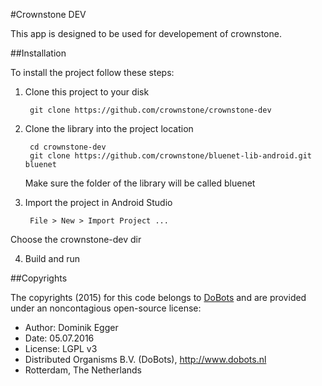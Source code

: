 #Crownstone DEV

This app is designed to be used for developement of crownstone. 

##Installation

To install the project follow these steps:

1. Clone this project to your disk

        git clone https://github.com/crownstone/crownstone-dev

2. Clone the library into the project location

        cd crownstone-dev
        git clone https://github.com/crownstone/bluenet-lib-android.git bluenet

    Make sure the folder of the library will be called bluenet

3. Import the project in Android Studio

        File > New > Import Project ...
Choose the crownstone-dev dir

4. Build and run

##Copyrights

The copyrights (2015) for this code belongs to [DoBots](http://dobots.nl) and are provided under an noncontagious open-source license:

* Author: Dominik Egger
* Date: 05.07.2016
* License: LGPL v3
* Distributed Organisms B.V. (DoBots), http://www.dobots.nl
* Rotterdam, The Netherlands
